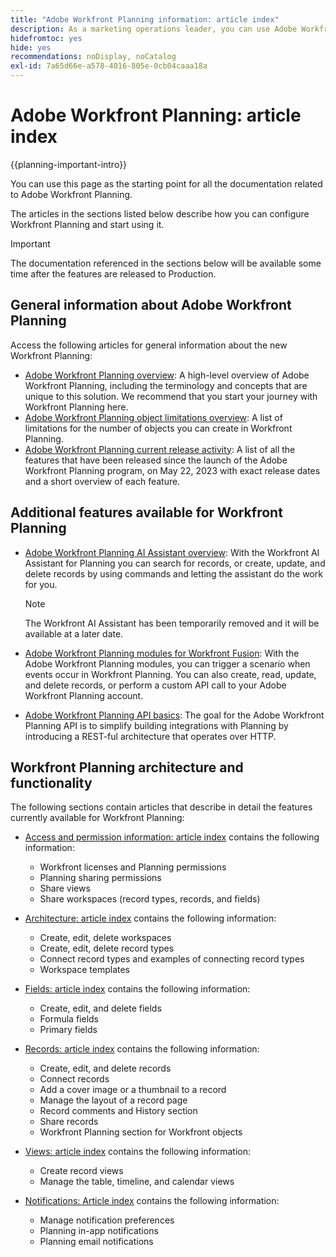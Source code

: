 ```yaml
---
title: "Adobe Workfront Planning information: article index"
description: As a marketing operations leader, you can use Adobe Workfront Planning to organize work across the marketing lifecycle for all your teams. The articles in this section describe how you can configure the planning capabilities and how you can start using them as part of your campaign management operations.
hidefromtoc: yes
hide: yes
recommendations: noDisplay, noCatalog
exl-id: 7a65d66e-a578-4016-805e-0cb04caaa18a
---
```

# Adobe Workfront Planning: article index

<!--
title: "Adobe Workfront Planning information: article index" 
description: As a marketing operations leader, you can use Adobe Workfront Planning to organize work across the marketing lifecycle for all your teams. The articles in this section describe how you can configure the planning capabilities and how you can start using them as part of your campaign management operations. 
hidefromtoc: yes
author: Alina
feature: Work Management
role: User, Admin
hide: yes
-->

<!--update the metadata with real information when making this available to GA-->

{{planning-important-intro}}

You can use this page as the starting point for all the documentation related to Adobe Workfront Planning.

The articles in the sections listed below describe how you can configure Workfront Planning and start using it.

>[!IMPORTANT]
>
>The documentation referenced in the sections below will be available some time after the features are released to Production. 

## General information about Adobe Workfront Planning  

Access the following articles for general information about the new Workfront Planning: 

* [Adobe Workfront Planning overview](/help/quicksilver/planning/general/planning-overview.md): A high-level overview of Adobe Workfront Planning, including the terminology and concepts that are unique to this solution. We recommend that you start your journey with Workfront Planning here. 
* [Adobe Workfront Planning object limitations overview](/help/quicksilver/planning/general/limitations-overview.md): A list of limitations for the number of objects you can create in Workfront Planning. 
* [Adobe Workfront Planning current release activity](/help/quicksilver/planning/general/release-activity.md): A list of all the features that have been released since the launch of the Adobe Workfront Planning program, on May 22, 2023 with exact release dates and a short overview of each feature.

## Additional features available for Workfront Planning

* [Adobe Workfront Planning AI Assistant overview](/help/quicksilver/planning/general/planning-ai-assistant-overview.md): With the Workfront AI Assistant for Planning you can search for records, or create, update, and delete records by using commands and letting the assistant do the work for you. 

    >[!NOTE]
    >
    >    The Workfront AI Assistant has been temporarily removed and it will be available at a later date.

* [Adobe Workfront Planning modules for Workfront Fusion](/help/quicksilver/workfront-fusion/apps-and-their-modules/workfront-planning-modules.md): With the Adobe Workfront Planning modules, you can trigger a scenario when events occur in Workfront Planning. You can also create, read, update, and delete records, or perform a custom API call to your Adobe Workfront Planning account.

* [Adobe Workfront Planning API basics](/help/quicksilver/planning/general/planning-api-basics.md): The goal for the Adobe Workfront Planning API is to simplify building integrations with Planning by introducing a REST-ful architecture that operates over HTTP.

<!--* Workfront Planning reporting capabilities: You can now view Workfront Planning information in a report using the Workfront Canvas Dashboard. For information, see [Get started with Canvas Dashboards](/help/quicksilver/reports-and-dashboards/canvas-dashboards/manage-canvas-dashboards/get-started-canvas-dashboards.md).-->

## Workfront Planning architecture and functionality

The following sections contain articles that describe in detail the features currently available for Workfront Planning: 

* [Access and permission information: article index](/help/quicksilver/planning/access/access-information.md) contains the following information:
    
    * Workfront licenses and Planning permissions
    * Planning sharing permissions
    * Share views
    * Share workspaces (record types, records, and fields)

* [Architecture: article index](/help/quicksilver/planning/architecture/architecture-information.md) contains the following information:

    * Create, edit, delete workspaces
    * Create, edit, delete record types
    * Connect record types and examples of connecting record types
    * Workspace templates

* [Fields: article index](/help/quicksilver/planning/fields/fields-information.md) contains the following information:

    * Create, edit, and delete fields
    * Formula fields
    * Primary fields

* [Records: article index](/help/quicksilver/planning/records/records-information.md) contains the following information: 

    * Create, edit, and delete records
    * Connect records
    * Add a cover image or a thumbnail to a record 
    * Manage the layout of a record page
    * Record comments and History section
    * Share records
    * Workfront Planning section for Workfront objects

* [Views: article index](/help/quicksilver/planning/views/views-information.md) contains the following information:

    * Create record views
    * Manage the table, timeline, and calendar views

* [Notifications: Article index](/help/quicksilver/planning/notifications/notifications-information.md) contains the following information:

    * Manage notification preferences
    * Planning in-app notifications
    * Planning email notifications

